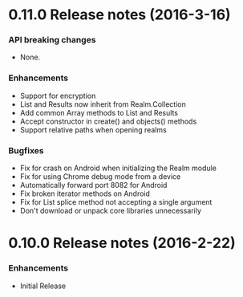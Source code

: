0.11.0 Release notes (2016-3-16)
=============================================================
### API breaking changes
* None.

### Enhancements
* Support for encryption
* List and Results now inherit from Realm.Collection
* Add common Array methods to List and Results
* Accept constructor in create() and objects() methods
* Support relative paths when opening realms

### Bugfixes
* Fix for crash on Android when initializing the Realm module
* Fix for using Chrome debug mode from a device
* Automatically forward port 8082 for Android
* Fix broken iterator methods on Android
* Fix for List splice method not accepting a single argument
* Don't download or unpack core libraries unnecessarily


0.10.0 Release notes (2016-2-22)
=============================================================
### Enhancements

* Initial Release
